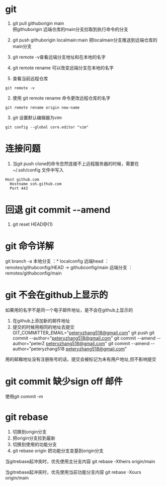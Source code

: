 # git
1. git pull githuborigin main  
把githuborigin 远端仓库的main分支拉取到执行命令的分支
2. git push githuborigin localmain:main
把localmain分支推送到远端仓库的main分支
3. git remote -v查看远端分支地址和在本地的名字
4. git remote rename 可以改变远端分支在本地的名字

1. 查看当前远程仓库
```
git remote -v
```
2. 使用 git remote rename 命令更改远程仓库的名字
```
git remote rename origin new-name
```

3. git 设置默认编辑器为vim
```
git config --global core.editor "vim"
```

# 连接问题
1. 当git push clone的命令忽然连接不上远程服务器的时候，需要在~/.ssh/config
   文件中写入
```
Host github.com
  Hostname ssh.github.com
  Port 443
```

# 回退 git commit --amend
1. git reset HEAD@{1}

# git 命令详解
 git branch -a
本地分支    ：* localconfig
远端head    ：  remotes/githubconfig/HEAD -> githubconfig/main
远端分支    ：  remotes/githubconfig/main


# git 不会在github上显示的
如果用的名字不是同一个电子邮件地址，是不会在github上显示的
1. 在github上添加新的邮件地址
2. 提交的时候用相同的地址去提交
GIT_COMMITTER_EMAIL="peteryzhang518@gmail.com" git push
git commit --author="peteryzhang518@gmail.com"
git commit --amend --author="peterZ <peteryzhang518@gmail.com>"
git commit --amend --author="peteryzhang518 <peteryzhang518@gmail.com>"


用的邮箱地址没有注册账号的话，提交会被标记为未有用户地址,但不影响提交

# git commit 缺少sign off 邮件
使用git  commit  -m

# git rebase 
1. 切换到origin分支
2. 把origin分支拉到最新
3. 切换到使用的功能分支
4. git rebase origin 把功能分支变基到origin分支

当gitrebase起冲突时，优先使用主分支内容
git rebase -Xtheirs origin/main

当gitrebase起冲突时，优先使用当前功能分支内容
git rebase -Xours origin/main


